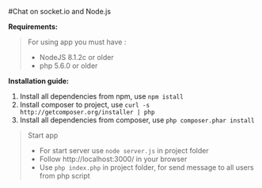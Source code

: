 #Chat on socket.io and Node.js

**Requirements:**

>For using app you must have :
>* NodeJS 8.1.2c or older
>* php 5.6.0 or older

**Installation guide:**

1. Install all dependencies from npm, use `npm istall`
1. Install composer to project, use `curl -s http://getcomposer.org/installer | php`
1. Install all dependencies from composer, use `php composer.phar install`

>Start app
>* For start server use `node server.js` in project folder
>* Follow http://localhost:3000/ in your browser
>* Use `php index.php` in project folder, for send message to all users from php script